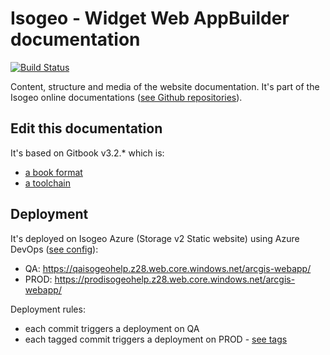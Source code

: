# Isogeo - Widget Web AppBuilder documentation

[![Build Status](https://dev.azure.com/isogeo/Documentations/_apis/build/status/isogeo.doc-widget-esri-webappbuilder?branchName=master)](https://dev.azure.com/isogeo/Documentations/_build/latest?definitionId=32&branchName=master)

Content, structure and media of the website documentation. It's part of the Isogeo online documentations ([see Github repositories](https://github.com/search?q=topic%3Adocumentation+org%3Aisogeo&type=Repositories)).

## Edit this documentation

It's based on Gitbook v3.2.* which is:

* [a book format](https://github.com/GitbookIO/gitbook)
* [a toolchain](https://toolchain.gitbook.com/)

## Deployment

It's deployed on Isogeo Azure (Storage v2 Static website) using Azure DevOps ([see config](https://github.com/isogeo/doc-widget-esri-webappbuilder/blob/master/azure-pipelines.yml)):

* QA: <https://qaisogeohelp.z28.web.core.windows.net/arcgis-webapp/>
* PROD: <https://prodisogeohelp.z28.web.core.windows.net/arcgis-webapp/>

Deployment rules:

* each commit triggers a deployment on QA
* each tagged commit triggers a deployment on PROD - [see tags](https://github.com/isogeo/doc-widget-esri-webappbuilder/tags)
